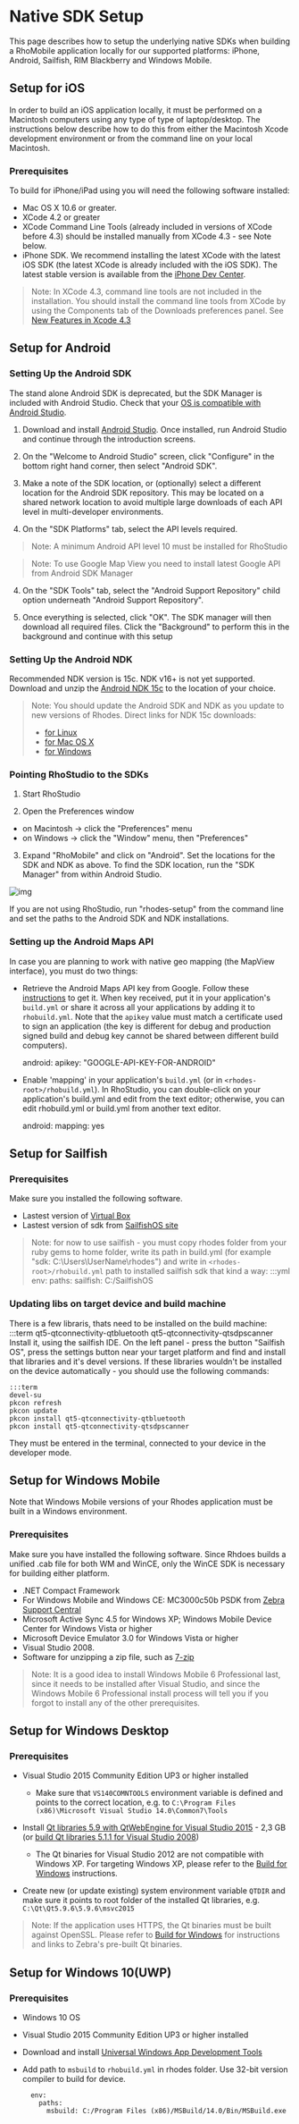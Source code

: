 # Native SDK Setup
This page describes how to setup the underlying native SDKs when building a RhoMobile application locally for our supported platforms: iPhone, Android, Sailfish, RIM Blackberry and Windows Mobile.

## Setup for iOS
In order to build an iOS application locally, it must be performed on a Macintosh computers using any type of type of laptop/desktop. The instructions below describe how to do this from either the Macintosh Xcode development environment or from the command line on your local Macintosh.

### Prerequisites
To build for iPhone/iPad using you will need the following software installed:

* Mac OS X 10.6 or greater.
* XCode 4.2 or greater
* XCode Command Line Tools (already included in versions of XCode before 4.3) should be installed manually from XCode 4.3 - see Note below.
* iPhone SDK. We recommend installing the latest XCode with the latest iOS SDK (the latest XCode is already included with the iOS SDK). The latest stable version is available from the [iPhone Dev Center](http://developer.apple.com/iphone/index.action).

> Note: In XCode 4.3, command line tools are not included in the installation. You should install the command line tools from XCode by using the Components tab of the Downloads preferences panel. See [New Features in Xcode 4.3](https://developer.apple.com/library/ios/#documentation/DeveloperTools/Conceptual/WhatsNewXcode/Articles/xcode_4_3.html)

## Setup for Android
### Setting Up the Android SDK
The stand alone Android SDK is deprecated, but the SDK Manager is included with Android Studio.  Check that your [OS is compatible with Android Studio](https://developer.android.com/studio/index.html).

1) Download and install [Android Studio](https://developer.android.com/studio/index.html).  Once installed, run Android Studio and continue through the introduction screens.

2) On the "Welcome to Android Studio" screen, click "Configure" in the bottom right hand corner, then select "Android SDK".

3) Make a note of the SDK location, or (optionally) select a different location for the Android SDK repository.  This may be located on a shared network location to avoid multiple large downloads of each API level in multi-developer environments.

3) On the "SDK Platforms" tab, select the API levels required.
> Note: A minimum Android API level 10 must be installed for RhoStudio

> Note: To use Google Map View you need to install latest Google API from Android SDK Manager

4) On the "SDK Tools" tab, select the "Android Support Repository" child option underneath "Android Support Repository".

5) Once everything is selected, click "OK".  The SDK manager will then download all required files.  Click the "Background" to perform this in the background and continue with this setup

### Setting Up the Android NDK

Recommended NDK version is 15c. NDK v16+ is not yet supported.
Download and unzip the [Android NDK 15c](https://developer.android.com/ndk/downloads/older_releases.html) to the location of your choice.

> Note: You should update the Android SDK and NDK as you update to new versions of Rhodes.
> Direct links for NDK 15c downloads:
> * [for Linux](https://dl.google.com/android/repository/android-ndk-r15c-linux-x86_64.zip)
> * [for Mac OS X](https://dl.google.com/android/repository/android-ndk-r15c-darwin-x86_64.zip)
> * [for Windows](https://dl.google.com/android/repository/android-ndk-r15c-windows-x86_64.zip)

### Pointing RhoStudio to the SDKs
1) Start RhoStudio

2) Open the Preferences window
* on Macintosh -> click the "Preferences" menu
* on Windows -> click the "Window" menu, then "Preferences"

3) Expand "RhoMobile" and click on "Android".  Set the locations for the SDK and NDK as above.  To find the SDK location, run the "SDK Manager" from within Android Studio.

![img](http://rhodocs.s3.amazonaws.com/rhostudio-tutorial/preferences-android-sdk-4.0.png)

If you are not using RhoStudio, run "rhodes-setup" from the command line and set the paths to the Android SDK and NDK installations.

### Setting up the Android Maps API
In case you are planning to work with native geo mapping (the MapView interface), you must do two things:

* Retrieve the Android Maps API key from Google. Follow these [instructions](http://code.google.com/intl/en/android/add-ons/google-apis/mapkey.html) to get it. When key received, put it in your application's `build.yml` or share it across all your applications by adding it to `rhobuild.yml`. Note that the `apikey` value must match a certificate used to sign an application (the key is different for debug and production signed build and debug key cannot be shared between different build computers).

    android:
      apikey: "GOOGLE-API-KEY-FOR-ANDROID"

* Enable 'mapping' in your application's `build.yml` (or in `<rhodes-root>/rhobuild.yml`). In RhoStudio, you can double-click on your application's build.yml and edit from the text editor; otherwise, you can edit rhobuild.yml or build.yml from another text editor.

    android:
      mapping: yes

## Setup for Sailfish
### Prerequisites
Make sure you installed the following software.

* Lastest version of [Virtual Box](https://www.virtualbox.org/)
* Lastest version of sdk from [SailfishOS site](https://sailfishos.org/wiki/Application_SDK)

> Note: for now to use sailfish - you must copy rhodes folder from your ruby gems to home folder, write its path in build.yml (for example "sdk: C:\Users\UserName\rhodes") and write in `<rhodes-root>/rhobuild.yml` path to installed sailfish sdk that kind a way:
	:::yml
	env:
		paths:
			sailfish: C:/SailfishOS

### Updating libs on target device and build machine
There is a few libraris, thats need to be installed on the build machine:
	:::term
	qt5-qtconnectivity-qtbluetooth
	qt5-qtconnectivity-qtsdpscanner
Install it, using the sailfish IDE. On the left panel - press the button "Sailfish OS", press the settings button near your target platform and find and install that libraries and it's devel versions.
If these libraries wouldn't be installed on the device automatically - you should use the following commands:

    :::term
    devel-su
    pkcon refresh
    pkcon update
    pkcon install qt5-qtconnectivity-qtbluetooth
    pkcon install qt5-qtconnectivity-qtsdpscanner

They must be entered in the terminal, connected to your device in the developer mode.
## Setup for Windows Mobile
Note that Windows Mobile versions of your Rhodes application must be built in a Windows environment.
### Prerequisites
Make sure you have installed the following software. Since Rhdoes builds a unified .cab file for both WM and WinCE, only the WinCE SDK is necessary for building either platform.

* .NET Compact Framework
* For Windows Mobile and Windows CE: MC3000c50b PSDK from [Zebra Support Central](https://atgsupportcentral.motorolasolutions.com/ewa/pub/getFile.do?fileName=/ssi/emb/downloads/30XXC50BxxPS010403.exe)
* Microsoft Active Sync 4.5 for Windows XP; Windows Mobile Device Center for Windows Vista or higher
* Microsoft Device Emulator 3.0 for Windows Vista or higher
* Visual Studio 2008.
* Software for unzipping a zip file, such as [7-zip](http://www.7-zip.org/)

> Note: It is a good idea to install Windows Mobile 6 Professional last, since it needs to be installed after Visual Studio, and since the Windows Mobile 6 Professional install process will tell you if you forgot to install any of the other prerequisites.

## Setup for Windows Desktop
### Prerequisites
* Visual Studio 2015 Community Edition UP3 or higher installed
  * Make sure that `VS140COMNTOOLS` environment variable is defined and points to the correct location, e.g. to `C:\Program Files (x86)\Microsoft Visual Studio 14.0\Common7\Tools`

* Install [Qt libraries 5.9 with QtWebEngine for Visual Studio 2015](https://download.qt.io/official_releases/qt/5.9/5.9.6/qt-opensource-windows-x86-5.9.6.exe) - 2,3 GB (or [build Qt libraries 5.1.1 for Visual Studio 2008](build_win#build-qt5-for-vs2008))
  * The Qt binaries for Visual Studio 2012 are not compatible with Windows XP. For targeting Windows XP, please refer to the [Build for Windows](build_win) instructions.

* Create new (or update existing) system environment variable `QTDIR` and make sure it points to root folder of the installed Qt libraries, e.g. `C:\Qt\Qt5.9.6\5.9.6\msvc2015`

>Note: If the application uses HTTPS, the Qt binaries must be built against OpenSSL. Please refer to [Build for Windows](build_win) for instructions and links to Zebra's pre-built Qt binaries.

## Setup for Windows 10(UWP)
### Prerequisites
* Windows 10 OS
* Visual Studio 2015 Community Edition UP3 or higher installed
* Download and install [Universal Windows App Development Tools](https://msdn.microsoft.com/en-IN/library/dn975273.aspx) 
* Add path to `msbuild` to `rhobuild.yml` in rhodes folder. Use 32-bit version compiler to build for device.

        env:
          paths:
            msbuild: C:/Program Files (x86)/MSBuild/14.0/Bin/MSBuild.exe
